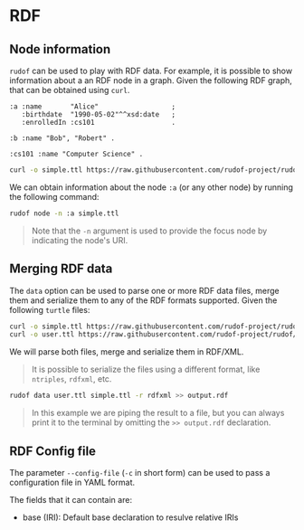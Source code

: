 # RDF

## Node information

`rudof` can be used to play with RDF data.
For example, it is possible to show information about a an RDF node in a graph.
Given the following RDF graph, that can be obtained using `curl`.

```turtle
:a :name       "Alice"                  ;
   :birthdate  "1990-05-02"^^xsd:date   ;
   :enrolledIn :cs101                   .

:b :name "Bob", "Robert" .

:cs101 :name "Computer Science" .
```

```sh
curl -o simple.ttl https://raw.githubusercontent.com/rudof-project/rudof/refs/heads/master/examples/simple.ttl
```

We can obtain information about the node `:a` (or any other node) by running the following command:

```sh
rudof node -n :a simple.ttl 
```

> Note that the `-n` argument is used to provide the focus node by indicating the node's URI.

## Merging RDF data

The `data` option can be used to parse one or more RDF data files, merge them and serialize them to any of the RDF formats supported.
Given the following `turtle` files:

```sh
curl -o simple.ttl https://raw.githubusercontent.com/rudof-project/rudof/refs/heads/master/examples/simple.ttl
curl -o user.ttl https://raw.githubusercontent.com/rudof-project/rudof/refs/heads/master/examples/user.ttl
```

We will parse both files, merge and serialize them in RDF/XML.

> It is possible to serialize the files using a different format, like `ntriples`, `rdfxml`, etc.

```sh
rudof data user.ttl simple.ttl -r rdfxml >> output.rdf
```

> In this example we are piping the result to a file, but you can always print it to the terminal by omitting the `>> output.rdf` declaration.

## RDF Config file

The parameter `--config-file`  (`-c` in short form) can be used to pass a configuration file in YAML format.

The fields that it can contain are:

- base (IRI): Default base declaration to resulve relative IRIs
